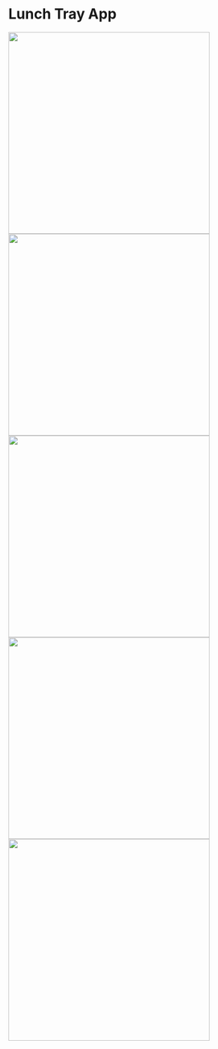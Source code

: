 # Lunch Tray App

<p float="left">
<img src="https://user-images.githubusercontent.com/100610668/185963193-4acac7c9-83cd-444a-8892-d4e03e3a9fa0.jpeg" width=400/>
<img src="https://user-images.githubusercontent.com/100610668/185963332-99f6fcc2-6bab-4bc6-a13f-add8a0162c5c.jpeg" width=400/>
<img src="https://user-images.githubusercontent.com/100610668/185963433-06e7ce58-4dc8-4586-b59f-f26ccea515c6.jpeg" width=400/>
<img src="https://user-images.githubusercontent.com/100610668/185963498-654dd568-4996-4319-90ad-c8aac18f9891.jpeg" width=400/>
<img src="https://user-images.githubusercontent.com/100610668/185963573-daec655a-e5d6-4719-9330-2a1f62910adf.jpeg" width=400/>

</p>

